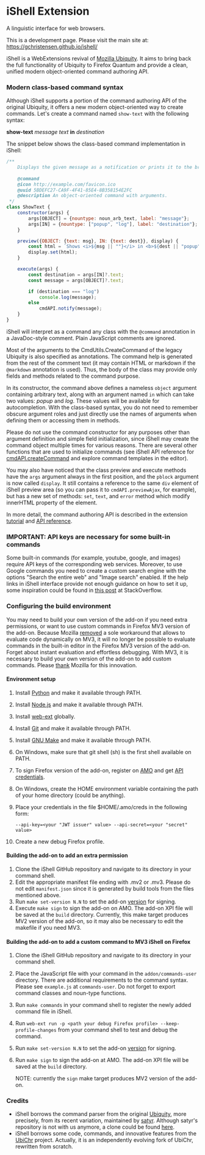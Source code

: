 # iShell Extension

A linguistic interface for web browsers.

This is a development page. Please visit the main site at: https://gchristensen.github.io/ishell/

iShell is a WebExtensions revival of [Mozilla Ubiquity](https://wiki.mozilla.org/Labs/Ubiquity).
It aims to bring back the full functionality of Ubiquity to Firefox Quantum and provide a clean, 
unified modern object-oriented command authoring API.

### Modern class-based command syntax

Although iShell supports a portion of the command authoring API of the original Ubiquity, 
it offers a new modern object-oriented way to create commands. Let's create a command
named `show-text` with the following syntax:

**show-text** *message text* **in** *destination*

The snippet below shows the class-based command implementation in iShell: 

```javascript
/**
    Displays the given message as a notification or prints it to the browser console.
 
    @command
    @icon http://example.com/favicon.ico
    @uuid 5BDEFC27-CA9F-4F41-85E4-8B358154E2FC
    @description An object-oriented command with arguments.
 */
class ShowText {
    constructor(args) {
        args[OBJECT] = {nountype: noun_arb_text, label: "message"};
        args[IN] = {nountype: ["popup", "log"], label: "destination"};
    }

    preview({OBJECT: {text: msg}, IN: {text: dest}}, display) {
        const html = `Shows <i>${msg || ""}</i> in <b>${dest || "popup"}</b>`;
        display.set(html);
    }

    execute(args) {
        const destination = args[IN]?.text;
        const message = args[OBJECT]?.text;

        if (destination === "log")
            console.log(message);
        else
            cmdAPI.notify(message);
    }
}
```


iShell will interpret as a command any class with the `@command` annotation in a JavaDoc-style comment.
Plain JavaScript comments are ignored.

Most of the arguments to the CmdUtils.CreateCommand of the legacy Ubiquity is also specified as
annotations. The command help is generated from the rest of the comment text (it
may contain HTML or markdown if the `@markdown` annotation is used). Thus, the
body of the class may provide only fields and methods related to the command
purpose.

In its constructor, the command above defines a nameless `object` argument
containing arbitrary text, along with an argument named `in` which can
take two values: *popup* and *log*. These values will be available for
autocompletion. With the class-based syntax, you do not need to remember
obscure argument roles and just directly use the names of arguments when
defining them or accessing them in methods. 

Please do not use the command constructor for any
purposes other than argument definition and simple field initialization, since
iShell may create the command object multiple times for various reasons. There
are several other functions that are used to initialize commands (see
iShell API reference for
[cmdAPI.createCommand](https://gchristensen.github.io/ishell/addon/ui/options/API.html#create-command)
and explore command templates in the editor).

You may also have noticed that the class preview and execute methods
have the `args` argument always in the first position, and the `pblock` argument is
now called `display`. It still contains a reference to the same `div` element of
iShell preview area (so you can pass it to `cmdAPI.previewAjax`, for example),
but has a new set of methods: `set`, `text`, and `error` method which modify
innerHTML property of the element.

In more detail, the command authoring API is described in the extension
[tutorial](https://gchristensen.github.io/ishell/addon/ui/options/tutorial.html) and
[API reference](https://gchristensen.github.io/ishell/addon/ui/options/API.html).

### IMPORTANT: API keys are necessary for some built-in commands

Some built-in commands (for example, youtube, google, and images) require API keys of
the corresponding web services. Moreover, to use Google commands you need to
create a custom search engine with the options "Search the entire web" and
"Image search" enabled. If the help links in iShell interface provide not enough
guidance on how to set it up, some inspiration could be found in [this
post](https://stackoverflow.com/questions/45899493/configuring-google-custom-search-to-work-like-google-search)
at StackOverflow.

### Configuring the build environment

You may need to build your own version of the add-on if you need extra permissions,
or want to use custom commands in Firefox MV3 version of the add-on.
Because Mozilla [removed](https://bugzilla.mozilla.org/show_bug.cgi?id=1789751) a sole
workaround that allows to evaluate code dynamically on MV3, it will no longer be possible to
evaluate commands in the built-in editor in the Firefox MV3 version of the add-on. Forget about instant
evaluation and effortless debugging. With MV3, it is necessary to build your own version of the add-on
to add custom commands. Please [thank](https://discourse.mozilla.org) Mozilla
for this innovation.

#### Environment setup

1. Install [Python](https://python.org) and make it available through PATH.
2. Install [Node.js](https://nodejs.org) and make it available through PATH.
3. Install [web-ext](https://github.com/mozilla/web-ext) globally.
4. Install [Git](https://git-scm.com/) and make it available through PATH.
5. Install [GNU Make](https://www.gnu.org/software/make/) and make it available through PATH.
6. On Windows, make sure that git shell (sh) is the first shell available on PATH.
7. To sign Firefox version of the add-on, register on [AMO](https://addons.mozilla.org) and get [API credentials](https://addons.mozilla.org/en-US/developers/addon/api/key/).
8. On Windows, create the HOME environment variable containing the path of your home directory (could be anything).
9. Place your credentials in the file $HOME/.amo/creds in the following form:
 
   `--api-key=<your "JWT issuer" value> --api-secret=<your "secret" value>`
10. Create a new debug Firefox profile.

#### Building the add-on to add an extra permission

1. Clone the iShell GitHub repository and navigate to its directory in your command shell.
2. Edit the appropriate manifest file ending with .mv2 or .mv3. Please do not edit `manifest.json`
   since it is generated by build tools from the files mentioned above.
3. Run `make set-version N.N` to set the add-on
   [version](https://developer.mozilla.org/en-US/docs/Mozilla/Add-ons/WebExtensions/manifest.json/version) for signing.
4. Execute `make sign` to sign the add-on on AMO. The add-on XPI file will be saved at the `build` directory.
   Currently, this make target produces MV2 version 
   of the add-on, so it may also be necessary to edit the makefile if you need MV3.

#### Building the add-on to add a custom command to MV3 iShell on Firefox

1. Clone the iShell GitHub repository and navigate to its directory in your command shell.
2. Place the JavaScript file with your command in the `addon/commands-user` directory. 
   There are additional requirements to the command syntax. 
   Please see `example.js` at `commands-user`. Do not forget to export command classes
   and noun-type functions.
3. Run `make commands` in your command shell to register the newly added command file in iShell. 
4. Run `web-ext run -p <path your debug Firefox profile> --keep-profile-changes` from
   your command shell to test and debug the command.
5. Run `make set-version N.N` to set the add-on 
   [version](https://developer.mozilla.org/en-US/docs/Mozilla/Add-ons/WebExtensions/manifest.json/version) for signing.
6. Run `make sign` to sign the add-on at AMO. The add-on XPI file will be saved at the `build` directory.
   
   NOTE: currently the `sign` make target produces MV2 version of the add-on. 

### Credits

* iShell borrows the command parser from the original 
  [Ubiquity](https://github.com/mozilla/ubiquity), more precisely, from its recent
  variation, maintained by [satyr](http://profile.hatena.ne.jp/murky-satyr/).
  Although satyr's repository is not with us anymore, a clone could be found
  [here](https://github.com/GChristensen/ubiquity).
* iShell borrows some code, commands, and innovative features from the 
  [UbiChr](https://github.com/rostok/ubichr) project. Actually, it is an 
  independently evolving fork of UbiChr, rewritten from scratch.